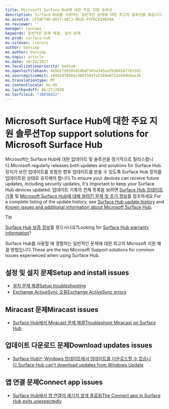 ```yaml
---
title: Microsoft Surface Hub에 대한 주요 지원 솔루션
description: Surface Hub를 사용하는 일반적인 문제에 대한 최고의 솔루션을 찾습니다.
ms.assetid: CF58F74D-8077-48C3-981E-FCFDCA34B34A
ms.reviewer: ''
manager: laurawi
keywords: 일반적인 문제 해결, 설치 문제
ms.prod: surface-hub
ms.sitesec: library
author: dansimp
ms.author: dansimp
ms.topic: article
ms.date: 10/24/2017
ms.localizationpriority: medium
ms.openlocfilehash: 4b9b1fd9205d1db47365a345ea7b20d1677653d1
ms.sourcegitcommit: 109d1d7608ac4667564fa5369e8722e569b8ea36
ms.translationtype: MT
ms.contentlocale: ko-KR
ms.lasthandoff: 06/27/2020
ms.locfileid: "10836412"
---
```

# <span data-ttu-id="3bcce-104">Microsoft Surface Hub에 대한 주요 지원 솔루션</span><span class="sxs-lookup"><span data-stu-id="3bcce-104">Top support solutions for Microsoft Surface Hub</span></span>

<span data-ttu-id="3bcce-105">Microsoft는 Surface Hub에 대한 업데이트 및 솔루션을 정기적으로 릴리스합니다.</span><span class="sxs-lookup"><span data-stu-id="3bcce-105">Microsoft regularly releases both updates and solutions for Surface Hub.</span></span> <span data-ttu-id="3bcce-106">장치가 보안 업데이트를 포함한 향후 업데이트를 받을 수 있도록 Surface Hub 장치를 업데이트된 상태로 유지해야 합니다.</span><span class="sxs-lookup"><span data-stu-id="3bcce-106">To ensure your devices can receive future updates, including security updates, it's important to keep your Surface Hub devices updated.</span></span> <span data-ttu-id="3bcce-107">업데이트 기록의 전체 목록을 보려면 [Surface Hub 업데이트 기록](https://www.microsoft.com/surface/support/surface-hub/surface-hub-update-history) 및 [Microsoft Surface Hub에 대해 알려진 문제 및 추가 정보](https://support.microsoft.com/help/4025643)를 참조하세요.</span><span class="sxs-lookup"><span data-stu-id="3bcce-107">For a complete listing of the update history, see [Surface Hub update history](https://www.microsoft.com/surface/support/surface-hub/surface-hub-update-history) and [Known issues and additional information about Microsoft Surface Hub](https://support.microsoft.com/help/4025643).</span></span>

>[!TIP]
><span data-ttu-id="3bcce-108">[Surface Hub 보증 정보](https://support.microsoft.com/help/4040687/surface-surface-documents)를 찾으시나요?</span><span class="sxs-lookup"><span data-stu-id="3bcce-108">Looking for [Surface Hub warranty information](https://support.microsoft.com/help/4040687/surface-surface-documents)?</span></span>

<span data-ttu-id="3bcce-109">Surface Hub를 사용할 때 경험하는 일반적인 문제에 대한 최고의 Microsoft 지원 해결 방법입니다.</span><span class="sxs-lookup"><span data-stu-id="3bcce-109">These are the top Microsoft Support solutions for common issues experienced when using Surface Hub.</span></span>

## <span data-ttu-id="3bcce-110">설정 및 설치 문제</span><span class="sxs-lookup"><span data-stu-id="3bcce-110">Setup and install issues</span></span>

- [<span data-ttu-id="3bcce-111">설치 문제 해결</span><span class="sxs-lookup"><span data-stu-id="3bcce-111">Setup troubleshooting</span></span>](troubleshoot-surface-hub.md#setup-troubleshooting)
- [<span data-ttu-id="3bcce-112">Exchange ActiveSync 오류</span><span class="sxs-lookup"><span data-stu-id="3bcce-112">Exchange ActiveSync errors</span></span>](troubleshoot-surface-hub.md#exchange-activesync-errors)

## <span data-ttu-id="3bcce-113">Miracast 문제</span><span class="sxs-lookup"><span data-stu-id="3bcce-113">Miracast issues</span></span>

- [<span data-ttu-id="3bcce-114">Surface Hub에서 Miracast 문제 해결</span><span class="sxs-lookup"><span data-stu-id="3bcce-114">Troubleshoot Miracast on Surface Hub</span></span>](miracast-troubleshooting.md)
 
## <span data-ttu-id="3bcce-115">업데이트 다운로드 문제</span><span class="sxs-lookup"><span data-stu-id="3bcce-115">Download updates issues</span></span>

- [<span data-ttu-id="3bcce-116">Surface Hub는 Windows 업데이트에서 업데이트를 다운로드할 수 없습니다.</span><span class="sxs-lookup"><span data-stu-id="3bcce-116">Surface Hub can't download updates from Windows Update</span></span>](https://support.microsoft.com/help/3191418/surface-hub-can-t-download-updates-from-windows-update)

## <span data-ttu-id="3bcce-117">앱 연결 문제</span><span class="sxs-lookup"><span data-stu-id="3bcce-117">Connect app issues</span></span>

- [<span data-ttu-id="3bcce-118">Surface Hub에서 앱 연결이 예기치 않게 종료됨</span><span class="sxs-lookup"><span data-stu-id="3bcce-118">The Connect app in Surface Hub exits unexpectedly</span></span>](https://support.microsoft.com/help/3157417/the-connect-app-in-surface-hub-exits-unexpectedly)


 


 






